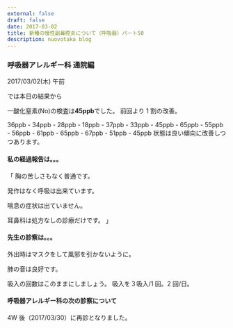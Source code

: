```yaml
---
external: false
draft: false
date: 2017-03-02
title: 新種の慢性副鼻腔炎について（呼吸器）パート50
description: nuovotaka blog
---
```


### 呼吸器アレルギー科 通院編

2017/03/02(木) 午前

では本日の結果から

一酸化窒素(No)の検査は**45ppb**でした。
前回より 1 割の改善。

36ppb - 34ppb - 28ppb - 18ppb - 37ppb -
33ppb - 45ppb - 65ppb - 55ppb - 56ppb -
61ppb - 65ppb - 67ppb - 51ppb - 45ppb
状態は良い傾向に改善しつつあります。

#### 私の経過報告は。。。

「
胸の苦しさもなく普通です。

発作はなく呼吸は出来ています。

喘息の症状は出ていません。

耳鼻科は処方なしの診療だけです。
」

#### 先生の診察は。。。

外出時はマスクをして風邪を引かないように。

肺の音は良好です。

吸入の回数はこのままにしましょう。
吸入を３吸入/1 回。2 回/日。

#### 呼吸器アレルギー科の次の診察について

4W 後（2017/03/30）に再診となりました。
